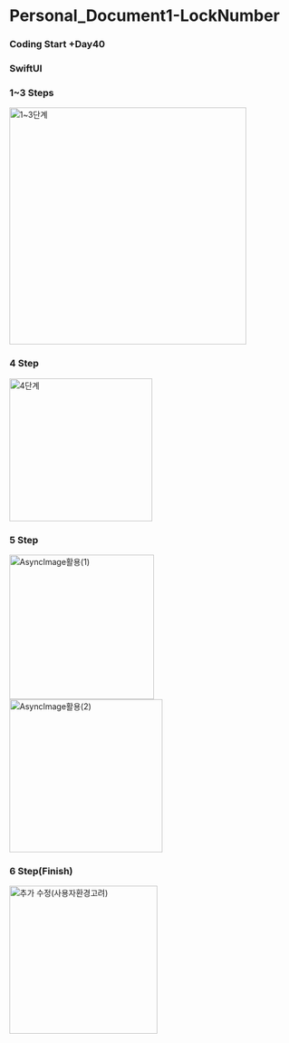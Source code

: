 # Personal_Document1-LockNumber
### Coding Start +Day40


### **SwiftUI**
### **1~3 Steps**
<img width="418" alt="1~3단계" src="https://user-images.githubusercontent.com/114223996/197387990-94f85cee-950d-4030-a185-92d0ffc678f1.png">

### **4 Step**
<img width="252" alt="4단계" src="https://user-images.githubusercontent.com/114223996/197387991-bb28472d-0316-43da-876f-dca4a1702b43.png">

### **5 Step**
<img width="255" alt="AsyncImage활용(1)" src="https://user-images.githubusercontent.com/114223996/197388000-6a69bd73-1724-4f49-94c2-67ccfe823bff.png">
<img width="270" alt="AsyncImage활용(2)" src="https://user-images.githubusercontent.com/114223996/197387995-9a7bf4c8-a5d2-4036-b0a6-c769fcf22310.png">

### **6 Step(Finish)**
<img width="261" alt="추가 수정(사용자환경고려)" src="https://user-images.githubusercontent.com/114223996/197387999-f5c28a86-210d-4349-a018-98cc39b9537a.png">
